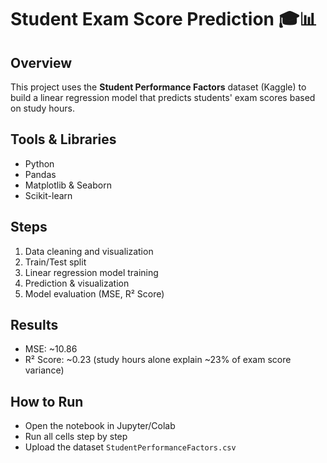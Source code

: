 # Student Exam Score Prediction 🎓📊

## Overview
This project uses the **Student Performance Factors** dataset (Kaggle) to build a
linear regression model that predicts students' exam scores based on study hours.

## Tools & Libraries
- Python
- Pandas
- Matplotlib & Seaborn
- Scikit-learn

## Steps
1. Data cleaning and visualization
2. Train/Test split
3. Linear regression model training
4. Prediction & visualization
5. Model evaluation (MSE, R² Score)

## Results
- MSE: ~10.86
- R² Score: ~0.23 (study hours alone explain ~23% of exam score variance)

## How to Run
- Open the notebook in Jupyter/Colab
- Run all cells step by step
- Upload the dataset `StudentPerformanceFactors.csv`
